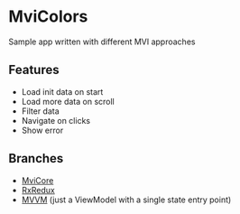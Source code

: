 # MviColors

Sample app written with different MVI approaches

## Features

- Load init data on start
- Load more data on scroll
- Filter data
- Navigate on clicks
- Show error

## Branches

- [MviCore](https://github.com/NikolayKul/MviColors/tree/mvicore)
- [RxRedux](https://github.com/NikolayKul/MviColors/tree/rxredux)
- [MVVM](https://github.com/NikolayKul/MviColors/tree/mvvm) (just a ViewModel with a single state entry point)